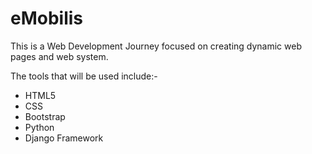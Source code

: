 # e M o b i l i s 
 
This is a Web Development Journey focused on creating dynamic web pages and web system.

The tools that will be used include:- 
- HTML5
- CSS
- Bootstrap
- Python
- Django Framework 
